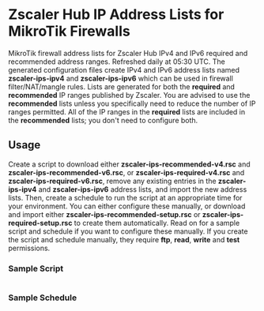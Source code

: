 # Zscaler Hub IP Address Lists for MikroTik Firewalls

MikroTik firewall address lists for Zscaler Hub IPv4 and IPv6 required and recommended address ranges. Refreshed daily at 05:30 UTC. The generated configuration files create IPv4 and IPv6 address lists named **zscaler-ips-ipv4** and **zscaler-ips-ipv6** which can be used in firewall filter/NAT/mangle rules. Lists are generated for both the **required** and **recommended** IP ranges published by Zscaler. You are advised to use the **recommended** lists unless you specifically need to reduce the number of IP ranges permitted. All of the IP ranges in the **required** lists are included in the **recommended** lists; you don't need to configure both.

## Usage 
Create a script to download either **zscaler-ips-recommended-v4.rsc** and **zscaler-ips-recommended-v6.rsc**, or **zscaler-ips-required-v4.rsc** and **zscaler-ips-required-v6.rsc**, remove any existing entries in the **zscaler-ips-ipv4** and **zscaler-ips-ipv6** address lists, and import the new address lists. Then, create a schedule to run the script at an appropriate time for your environment. You can either configure these manually, or download and import either **zscaler-ips-recommended-setup.rsc** or **zscaler-ips-required-setup.rsc** to create them automatically. Read on for a sample script and schedule if you want to configure these manually. If you create the script and schedule manually, they require **ftp**, **read**, **write** and **test** permissions.

### Sample Script

```

```

### Sample Schedule

```

```
